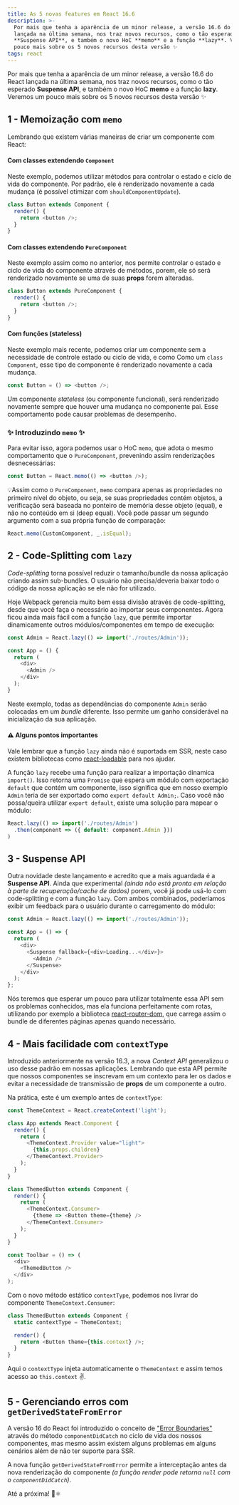 ```yaml
---
title: As 5 novas features em React 16.6
description: >-
  Por mais que tenha a aparência de um minor release, a versão 16.6 do React
  lançada na última semana, nos traz novos recursos, como o tão esperado
  **Suspense API**, e também o novo HoC **memo** e a função **lazy**. Veremos um
  pouco mais sobre os 5 novos recursos desta versão ✨
tags: react
---
```

Por mais que tenha a aparência de um minor release, a versão 16.6 do React lançada na última semana, nos traz novos recursos, como o tão esperado **Suspense API**, e também o novo HoC **memo** e a função **lazy**. Veremos um pouco mais sobre os 5 novos recursos desta versão ✨

## 1 - Memoização com `memo`

Lembrando que existem várias maneiras de criar um componente com React:

#### Com classes extendendo `Component`

Neste exemplo, podemos utilizar métodos para controlar o estado e ciclo de vida do componente. Por padrão, ele é renderizado novamente a cada mudança (é possível otimizar com `shouldComponentUpdate`).

```js
class Button extends Component {
  render() {
    return <button />;
  }
}
```

#### Com classes extendendo `PureComponent`

Neste exemplo assim como no anterior, nos permite controlar o estado e ciclo de vida do componente através de métodos, porem, ele só será renderizado novamente se uma de suas **props** forem alteradas.

```js
class Button extends PureComponent {
  render() {
    return <button />;
  }
}
```

#### Com funções (stateless)

Neste exemplo mais recente, podemos criar um componente sem a necessidade de controle estado ou ciclo de vida, e como Como um `class Component`, esse tipo de componente é renderizado novamente a cada mudança.

```js
const Button = () => <button />;
```

Um componente *stateless* (ou componente funcional), será renderizado novamente sempre que houver uma mudança no componente pai. Esse comportamento pode causar problemas de desempenho.

### ✨ Introduzindo `memo` ✨

Para evitar isso, agora podemos usar o HoC `memo`, que adota o mesmo comportamento que o `PureComponent`, prevenindo assim renderizações desnecessárias:

```js
const Button = React.memo(() => <button />);
```

💡Assim como o `PureComponent`, `memo` compara apenas as propriedades no primeiro nível do objeto, ou seja, se suas propriedades contém objetos, a verificação será baseada no ponteiro de memória desse objeto (equal), e não no conteúdo em si (deep equal). Você pode passar um segundo argumento com a sua própria função de comparação:

```js
React.memo(CustomComponent, _.isEqual);
```

## 2 - Code-Splitting com `lazy`

*Code-splitting* torna possível reduzir o tamanho/bundle da nossa aplicação criando assim sub-bundles. O usuário não precisa/deveria baixar todo o código da nossa aplicação se ele não for utilizado.

Hoje Webpack gerencia muito bem essa divisão através de code-splitting, desde que você faça o necessário ao importar seus componentes. Agora ficou ainda mais fácil com a função `lazy`, que permite importar dinamicamente outros módulos/componentes em tempo de execução:

```js
const Admin = React.lazy(() => import('./routes/Admin'));

const App = () {
  return (
    <div>
      <Admin />
    </div>
  );
}
```

Neste exemplo, todas as dependências do componente `Admin` serão colocadas em um *bundle* diferente. Isso permite um ganho considerável na inicialização da sua aplicação. 

#### ⚠️ Alguns pontos importantes

Vale lembrar que a função `lazy` ainda não é suportada em SSR, neste caso existem bibliotecas como [react-loadable](https://github.com/jamiebuilds/react-loadable) para nos ajudar.

A função `lazy` recebe uma função para realizar a importação dinamica `import()`. Isso retorna uma `Promise` que espera um módulo com exportação `default` que contém um componente, isso significa que em nosso exemplo `Admin` teria de ser exportado como `export default Admin;`. Caso você não possa/queira utilizar `export default`, existe uma solução para mapear o módulo:

```js
React.lazy(() => import('./routes/Admin')
  .then(component => ({ default: component.Admin }))
)
```

## 3 - Suspense API

Outra novidade deste lançamento e acredito que a mais aguardada é a **Suspense API**. Ainda que experimental *(ainda não está pronta em relação à parte de recuperação/cache de dados)* porem, você já pode usá-lo com code-splitting e com a função `lazy`. Com ambos combinados, poderíamos exibir um feedback para o usuário durante o carregamento do módulo:

```js
const Admin = React.lazy(() => import('./routes/Admin'));

const App = () => {
  return (
    <div>
      <Suspense fallback={<div>Loading...</div>}>
        <Admin />
      </Suspense>
    </div>
  );
};
```

Nós teremos que esperar um pouco para utilizar totalmente essa API sem os problemas conhecidos, mas ela funciona perfeitamente com rotas, utilizando por exemplo a biblioteca [react-router-dom](https://reactjs.org/docs/code-splitting.html#route-based-code-splitting), que carrega assim o bundle de diferentes páginas apenas quando necessário.

## 4 - Mais facilidade com `contextType`

Introduzido anteriormente na versão 16.3, a nova *Context API* generalizou o uso desse padrão em nossas aplicações. Lembrando que esta API permite que nossos componentes se inscrevam em um contexto para ler os dados e evitar a necessidade de transmissão de **props** de um componente a outro.

Na prática, este é um exemplo antes de `contextType`:

```js
const ThemeContext = React.createContext('light');

class App extends React.Component {
  render() {
    return (
      <ThemeContext.Provider value="light">
        {this.props.children}
      </ThemeContext.Provider>
    );
  }
}

class ThemedButton extends Component {
  render() {
    return (
      <ThemeContext.Consumer>
        {theme => <Button theme={theme} />
      </ThemeContext.Consumer>
    );
  }
}

const Toolbar = () => (
  <div>
    <ThemedButton />
  </div>
);
```

Com o novo método estático `contextType`, podemos nos livrar do componente `ThemeContext.Consumer`:

```js
class ThemedButton extends Component {
  static contextType = ThemeContext;

  render() {
    return <Button theme={this.context} />;
  }
}
```

Aqui o `contextType` injeta automaticamente o `ThemeContext` e assim temos acesso ao `this.context` ✌️.

## 5 - Gerenciando erros com `getDerivedStateFromError`

A versão 16 do React foi introduzido o conceito de ["Error Boundaries"](https://reactjs.org/blog/2017/07/26/error-handling-in-react-16.html#introducing-error-boundaries) através do método `componentDidCatch` no ciclo de vida dos nossos componentes, mas mesmo assim existem alguns problemas em alguns cenários além de não ter suporte para SSR.

A nova função `getDerivedStateFromError` permite a interceptação antes da nova renderização do componente *(a função render pode retorna `null` com o `componentDidCatch`)*.

Até a próxima! 💪⚛️